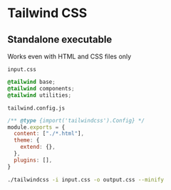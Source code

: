 # Tailwind CSS

## Standalone executable

Works even with HTML and CSS files only

```input.css```

```css
@tailwind base;
@tailwind components;
@tailwind utilities;
```

```tailwind.config.js```

```javascript
/** @type {import('tailwindcss').Config} */
module.exports = {
  content: ["./*.html"],
  theme: {
    extend: {},
  },
  plugins: [],
}
```

```bash
./tailwindcss -i input.css -o output.css --minify
```



